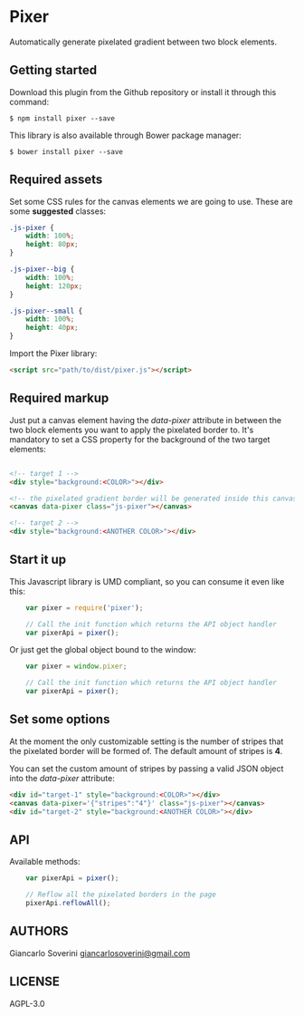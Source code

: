 # Pixer

Automatically generate pixelated gradient between two block elements.

## Getting started

Download this plugin from the Github repository or install it through this command:

```
$ npm install pixer --save
```

This library is also available through Bower package manager:

```
$ bower install pixer --save
```

## Required assets

Set some CSS rules for the canvas elements we are going to use.
These are some **suggested** classes:

```css
.js-pixer {
	width: 100%;
	height: 80px;
}

.js-pixer--big {
	width: 100%;
	height: 120px;
}

.js-pixer--small {
	width: 100%;
	height: 40px;
}
```

Import the Pixer library:

```html
<script src="path/to/dist/pixer.js"></script>
```

## Required markup

Just put a canvas element having the *data-pixer* attribute in between the two block elements
you want to apply the pixelated border to.
It's mandatory to set a CSS property for the background of the two target elements:
```html

<!-- target 1 -->
<div style="background:<COLOR>"></div>

<!-- the pixelated gradient border will be generated inside this canvas -->
<canvas data-pixer class="js-pixer"></canvas>

<!-- target 2 -->
<div style="background:<ANOTHER COLOR>"></div>
```

## Start it up

This Javascript library is UMD compliant, so you can consume it even like this:

```javascript
	var pixer = require('pixer');

	// Call the init function which returns the API object handler
	var pixerApi = pixer();
```
Or just get the global object bound to the window:

```javascript
	var pixer = window.pixer;

	// Call the init function which returns the API object handler
	var pixerApi = pixer();
```

## Set some options

At the moment the only customizable setting is the number of stripes that the
pixelated border will be formed of.
The default amount of stripes is **4**.

You can set the custom amount of stripes by passing a valid JSON object into the
*data-pixer* attribute:

```html
<div id="target-1" style="background:<COLOR>"></div>
<canvas data-pixer='{"stripes":"4"}' class="js-pixer"></canvas>
<div id="target-2" style="background:<ANOTHER COLOR>"></div>
```


## API

Available methods:

```javascript
	var pixerApi = pixer();

	// Reflow all the pixelated borders in the page
	pixerApi.reflowAll();

```

## AUTHORS
Giancarlo Soverini <giancarlosoverini@gmail.com>

## LICENSE
AGPL-3.0
